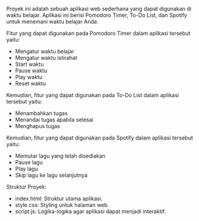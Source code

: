 
Proyek ini adalah sebuah aplikasi web sederhana yang dapat digunakan di waktu belajar. Aplikasi ini berisi Pomodoro Timer, To-Do List, dan Spotify untuk menemani waktu belajar Anda.

Fitur yang dapat digunakan pada Pomodoro Timer dalam aplikasi tersebut yaitu:
- Mengatur waktu belajar
- Mengatur waktu istirahat
- Start waktu
- Pause waktu
- Play waktu
- Reset waktu

Kemudian, fitur yang dapat digunakan pada To-Do List dalam aplikasi tersebut yaitu:
- Menambahkan tugas
- Menandai tugas apabila selesai
- Menghapus tugas

Kemudian, fitur yang dapat digunakan pada Spotify dalam aplikasi tersebut yaitu:
- Memutar lagu yang telah disediakan
- Pause lagu
- Play lagu
- Skip lagu ke lagu selanjutnya

Struktur Proyek:
- index.html: Struktur utama aplikasi.
- style.css: Styling untuk halaman web.
- script.js: Logika-logika agar aplikasi dapat menjadi interaktif.
